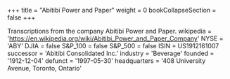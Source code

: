 +++ 
title = "Abitibi Power and Paper" 
weight = 0 
bookCollapseSection = false
+++ 

Transcriptions from the company Abitibi Power and Paper.
wikipedia = 'https://en.wikipedia.org/wiki/Abitibi_Power_and_Paper_Company'
NYSE = 'ABY'
DJIA = false
S&P_100 = false
S&P_500 = false
ISIN = US1912161007
successor = 'Abitibi Consolidated Inc.'
industry = 'Beverage'
founded = '1912-12-04'
defunct = '1997-05-30'
headquarters = '408 University Avenue, Toronto, Ontario'
